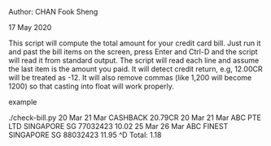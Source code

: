 Author: CHAN Fook Sheng

17 May 2020

This script will compute the total amount for your credit card bill. Just run it and past the bill items on the screen, press Enter and Ctrl-D and the script will read it from standard output.
The script will read each line and assume the last item is the amount you paid. It will detect credit return, e.g, 12.00CR will be treated as -12.
It will also remove commas (like 1,200 will become 1200) so that casting into float will work properly.

example

./check-bill.py
20 Mar 21 Mar CASHBACK 20.79CR
20 Mar 21 Mar ABC PTE LTD SINGAPORE SG 77032423 10.02
25 Mar 26 Mar ABC FINEST SINGAPORE SG 88032423 11.95
^D
Total:
1.18
